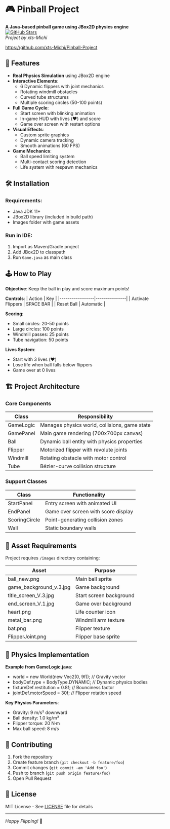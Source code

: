 # 🎮 Pinball Project 
**A Java-based pinball game using JBox2D physics engine**  
[![GitHub Stars](https://img.shields.io/github/stars/xts-Michi/Pinball-Project?style=social)](https://github.com/xts-Michi/Pinball-Project/stargazers)  
*Project by xts-Michi*

https://github.com/xts-Michi/Pinball-Project

## 🌟 Features
- **Real Physics Simulation** using JBox2D engine
- **Interactive Elements**:
  - 6 Dynamic flippers with joint mechanics
  - Rotating windmill obstacles
  - Curved tube structures
  - Multiple scoring circles (50-100 points)
- **Full Game Cycle**:
  - Start screen with blinking animation
  - In-game HUD with lives (❤️) and score
  - Game over screen with restart options
- **Visual Effects**:
  - Custom sprite graphics
  - Dynamic camera tracking
  - Smooth animations (60 FPS)
- **Game Mechanics**:
  - Ball speed limiting system
  - Multi-contact scoring detection
  - Life system with respawn mechanics

## 🛠️ Installation

### Requirements:
- Java JDK 11+
- JBox2D library (included in build path)
- Images folder with game assets

### Run in IDE:
1. Import as Maven/Gradle project
2. Add JBox2D to classpath  
3. Run `Game.java` as main class

## 🕹️ How to Play

**Objective**: Keep the ball in play and score maximum points!

**Controls**:
| Action          | Key           |
|-----------------|---------------|
| Activate Flippers | SPACE BAR    |
| Reset Ball      | Automatic     |

**Scoring**:
- Small circles: 20-50 points
- Large circles: 100 points
- Windmill passes: 25 points
- Tube navigation: 50 points

**Lives System**:
- Start with 3 lives (❤️)
- Lose life when ball falls below flippers
- Game over at 0 lives

## 🏗️ Project Architecture

### Core Components
| Class       | Responsibility                          |
|-------------|-----------------------------------------|
| GameLogic   | Manages physics world, collisions, game state |
| GamePanel   | Main game rendering (700x700px canvas)  |
| Ball        | Dynamic ball entity with physics properties |
| Flipper     | Motorized flipper with revolute joints  |
| Windmill    | Rotating obstacle with motor control    |
| Tube        | Bézier-curve collision structure        |

### Support Classes
| Class          | Functionality                      |
|----------------|-------------------------------------|
| StartPanel     | Entry screen with animated UI      |
| EndPanel       | Game over screen with score display|
| ScoringCircle  | Point-generating collision zones   |
| Wall           | Static boundary walls              |

## 📁 Asset Requirements

Project requires `/images` directory containing:

| Asset                 | Purpose                      |
|-----------------------|------------------------------|
| ball_new.png          | Main ball sprite             |
| game_background_v.3.jpg | Game background            |
| title_screen_V.3.jpg  | Start screen background      |
| end_screen_V.1.jpg    | Game over background         |
| heart.png             | Life counter icon            |
| metal_bar.png         | Windmill arm texture         |
| bat.png               | Flipper texture              |
| FlipperJoint.png      | Flipper base sprite          |

## 🚀 Physics Implementation

**Example from GameLogic.java**:
- world = new World(new Vec2(0, 9f)); // Gravity vector
- bodyDef.type = BodyType.DYNAMIC;    // Dynamic physics bodies
- fixtureDef.restitution = 0.8f;      // Bounciness factor
- jointDef.motorSpeed = 30f;          // Flipper rotation speed

**Key Physics Parameters**:
- Gravity: 9 m/s² downward
- Ball density: 1.0 kg/m³
- Flipper torque: 20 N·m
- Max ball speed: 8 m/s

## 🤝 Contributing

1. Fork the repository
2. Create feature branch (`git checkout -b feature/foo`)
3. Commit changes (`git commit -am 'Add foo'`)
4. Push to branch (`git push origin feature/foo`)
5. Open Pull Request

## 📜 License

MIT License - See [LICENSE](LICENSE) file for details

---

*Happy Flipping!* 🚀
